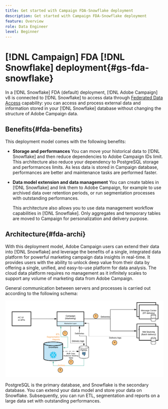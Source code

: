 ```yaml
---
title: Get started with Campaign FDA-Snowflake deployment
description: Get started with Campaign FDA-Snowflake deployment
feature: Overview
role: Data Engineer
level: Beginner
---
```

# [!DNL Campaign] FDA [!DNL Snowflake] deployment{#gs-fda-snowflake}

In a [!DNL Snowflake] FDA (default) deployment, [!DNL Adobe Campaign] v8 is connected to [!DNL Snowflake] to access data through [Federated Data Access](../connect/fda.md) capability: you can access and process external data and information stored in your [!DNL Snowflake] database without changing the structure of Adobe Campaign data. 

## Benefits{#fda-benefits}

This deployment model comes with the following benefits:

* **Storage and performances**
    You can move your historical data to [!DNL Snowflake] and then reduce dependencies to Adobe Campaign IDs limit. This architecture also reduce your dependency to PostgreSQL storage and performances limits. As less data is stored in Campaign database, performances are better and maintenance tasks are performed faster.

* **Data model extension and data management**
    You can create tables in [!DNL Snowflake] and link them to Adobe Campaign, for example to use archived data over retention periods, or run segmentation processes with outstanding performances.

    This architecture also allows you to use data management workflow capabilities in [!DNL Snowflake]. Only aggregates and temporary tables are moved to Campaign for personalization and delivery purpose.


## Architecture{#fda-archi}

With this deployment model, Adobe Campaign users can extend their data into [!DNL Snowflake] and leverage the benefits of a single, integrated data platform for powerful marketing campaign data insights in real-time. It provides users with the ability to unlock deep value from their data by offering a single, unified, and easy-to-use platform for data analysis. The cloud data platform requires no management as it infinitely scales to support any volume of marketing data from Adobe Campaign.

General communication between servers and processes is carried out according to the following schema:

![](assets/fda-architecture.png) 

PostgreSQL is the primary database, and Snowflake is the secondary database. You can extend your data model and store your data on Snowflake. Subsequently, you can run ETL, segmentation and reports on a large data set with outstanding performances.
